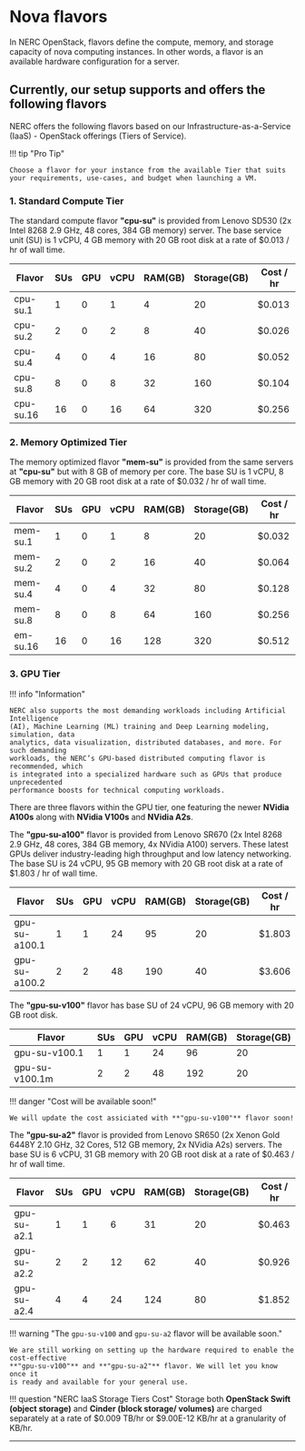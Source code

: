 # Nova flavors

In NERC OpenStack, flavors define the compute, memory, and storage capacity of
nova computing instances. In other words, a flavor is an available hardware
configuration for a server.

## Currently, our setup supports and offers the following flavors

NERC offers the following flavors based on our Infrastructure-as-a-Service
(IaaS) - OpenStack offerings (Tiers of Service).

!!! tip "Pro Tip"

    Choose a flavor for your instance from the available Tier that suits your requirements, use-cases, and budget when launching a VM.

### 1. Standard Compute Tier

The standard compute flavor **"cpu-su"** is provided from Lenovo SD530 (2x Intel
8268 2.9 GHz, 48 cores, 384 GB memory) server. The base service unit (SU) is 1
vCPU, 4 GB memory with 20 GB root disk at a rate of $0.013 / hr of wall time.

| Flavor        | SUs | GPU | vCPU  | RAM(GB) | Storage(GB) | Cost / hr |
|---------------|-----|-----|-------|---------|-------------|-----------|
|cpu-su.1       |1    |0    |1      |4        |20           |$0.013     |
|cpu-su.2       |2    |0    |2      |8        |40           |$0.026     |
|cpu-su.4       |4    |0    |4      |16       |80           |$0.052     |
|cpu-su.8       |8    |0    |8      |32       |160          |$0.104     |
|cpu-su.16      |16   |0    |16     |64       |320          |$0.256     |

### 2. Memory Optimized Tier

The memory optimized flavor **"mem-su"** is provided from the same servers at
**"cpu-su"** but with 8 GB of memory per core. The base SU is 1 vCPU, 8 GB
memory with 20 GB root disk at a rate of $0.032 / hr of wall time.

| Flavor        | SUs | GPU | vCPU  | RAM(GB) | Storage(GB) | Cost / hr |
|---------------|-----|-----|-------|---------|-------------|-----------|
|mem-su.1       |1    |0    |1      |8        |20           |$0.032     |
|mem-su.2       |2    |0    |2      |16       |40           |$0.064     |
|mem-su.4       |4    |0    |4      |32       |80           |$0.128     |
|mem-su.8       |8    |0    |8      |64       |160          |$0.256     |
|em-su.16       |16   |0    |16     |128      |320          |$0.512     |

### 3. GPU Tier

!!! info "Information"

    NERC also supports the most demanding workloads including Artificial Intelligence
    (AI), Machine Learning (ML) training and Deep Learning modeling, simulation, data
    analytics, data visualization, distributed databases, and more. For such demanding
    workloads, the NERC’s GPU-based distributed computing flavor is recommended, which
    is integrated into a specialized hardware such as GPUs that produce unprecedented
    performance boosts for technical computing workloads.

There are three flavors within the GPU tier, one featuring the newer
**NVidia A100s** along with **NVidia V100s** and **NVidia A2s**.

The **"gpu-su-a100"** flavor is provided from Lenovo SR670 (2x Intel 8268 2.9 GHz,
48 cores, 384 GB memory, 4x NVidia A100) servers. These latest GPUs deliver
industry-leading high throughput and low latency networking. The base SU is 24
vCPU, 95 GB memory with 20 GB root disk at a rate of $1.803 / hr of wall time.

| Flavor        | SUs | GPU | vCPU  | RAM(GB) | Storage(GB) | Cost / hr |
|---------------|-----|-----|-------|---------|-------------|-----------|
|gpu-su-a100.1  |1    |1    |24     |95       |20           |$1.803     |
|gpu-su-a100.2  |2    |2    |48     |190      |40           |$3.606     |

The **"gpu-su-v100"** flavor has base SU of 24 vCPU, 96 GB memory with 20 GB root
disk.

| Flavor        | SUs | GPU | vCPU  | RAM(GB) | Storage(GB) |
|---------------|-----|-----|-------|---------|-------------|
|gpu-su-v100.1  |1    |1    |24     |96       |20           |
|gpu-su-v100.1m |2    |2    |48     |192      |20           |

!!! danger "Cost will be available soon!"

    We will update the cost assiciated with **"gpu-su-v100"** flavor soon!

The **"gpu-su-a2"** flavor is provided from Lenovo SR650 (2x Xenon Gold 6448Y
2.10 GHz, 32 Cores, 512 GB memory, 2x NVidia A2s) servers. The base SU is 6
vCPU, 31 GB memory with 20 GB root disk at a rate of $0.463 / hr of wall time.

| Flavor        | SUs | GPU | vCPU  | RAM(GB) | Storage(GB) | Cost / hr |
|---------------|-----|-----|-------|---------|-------------|-----------|
|gpu-su-a2.1    |1    |1    |6      |31       |20           |$0.463     |
|gpu-su-a2.2    |2    |2    |12     |62       |40           |$0.926     |
|gpu-su-a2.4    |4    |4    |24     |124      |80           |$1.852     |

!!! warning "The `gpu-su-v100` and `gpu-su-a2` flavor will be available soon."

    We are still working on setting up the hardware required to enable the cost-effective
    **"gpu-su-v100"** and **"gpu-su-a2"** flavor. We will let you know once it
    is ready and available for your general use.

!!! question "NERC IaaS Storage Tiers Cost"
    Storage both **OpenStack Swift (object storage)** and
    **Cinder (block storage/ volumes)** are charged separately at a rate of
    $0.009 TB/hr or $9.00E-12 KB/hr at a granularity of KB/hr.

---
